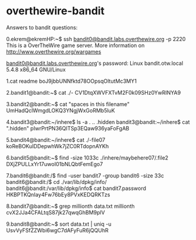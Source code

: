 # overthewire-bandit
Answers to bandit questions:

0.ekrem@ekremHP:~$ ssh bandit0@bandit.labs.overthewire.org -p 2220
This is a OverTheWire game server. More information on http://www.overthewire.org/wargames

bandit0@bandit.labs.overthewire.org's password: 
Linux bandit.otw.local 5.4.8 x86_64 GNU/Linux

1.cat readme
boJ9jbbUNNfktd78OOpsqOltutMc3MY1

2.bandit1@bandit:~$ cat ./-
CV1DtqXWVFXTvM2F0k09SHz0YwRINYA9

3.bandit2@bandit:~$ cat "spaces in this filename"
UmHadQclWmgdLOKQ3YNgjWxGoRMb5luK

4.bandit3@bandit:~/inhere$ ls -a
.  ..  .hidden
bandit3@bandit:~/inhere$ cat ".hidden"
pIwrPrtPN36QITSp3EQaw936yaFoFgAB

5.bandit4@bandit:~/inhere$ cat ./-file07
koReBOKuIDDepwhWk7jZC0RTdopnAYKh

6.bandit5@bandit:~$ find -size 1033c
./inhere/maybehere07/.file2
DXjZPULLxYr17uwoI01bNLQbtFemEgo7

7.bandit6@bandit:/$ find -user bandit7 -group bandit6 -size 33c
bandit6@bandit:/$ cd ./var/lib/dpkg/info/
bandit6@bandit:/var/lib/dpkg/info$ cat bandit7.password
HKBPTKQnIay4Fw76bEy8PVxKEDQRKTzs

8.bandit7@bandit:~$ grep millionth data.txt
millionth	cvX2JJa4CFALtqS87jk27qwqGhBM9plV

9.bandit8@bandit:~$ sort data.txt | uniq -u
UsvVyFSfZZWbi6wgC7dAFyFuR6jQQUhR
